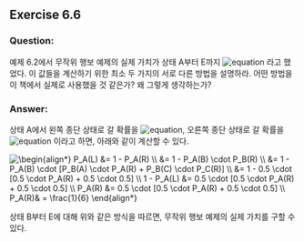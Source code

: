 ## Exercise 6.6

### Question:

예제 6.2에서 무작위 행보 예제의 실제 가치가 상태 A부터 E까지 ![equation](https://latex.codecogs.com/svg.latex?\inline&space;\frac{1}{6},\frac{2}{6},\frac{3}{6},\frac{4}{6},\frac{5}{6}) 라고 했었다. 이 값들을 계산하기 위한 최소 두 가지의 서로 다른 방법을 설명하라. 어떤 방법을 이 책에서 실제로 사용했을 것 같은가? 왜 그렇게 생각하는가?

### Answer:

상태 A에서 왼쪽 종단 상태로 갈 확률을 ![equation](https://latex.codecogs.com/svg.latex?\inline&space;P_A(L)), 오른쪽 종단 상태로 갈 확률을 ![equation](https://latex.codecogs.com/svg.latex?\inline&space;P_A(R)) 이라고 하면, 아래와 같이 계산할 수 있다.

<img src="https://latex.codecogs.com/svg.latex?\inline&space;\begin{align*}&space;P_A(L)&space;&=&space;1&space;-&space;P_A(R)&space;\\&space;&=&space;1&space;-&space;P_A(B)&space;\cdot&space;P_B(R)&space;\\&space;&=&space;1&space;-&space;P_A(B)&space;\cdot&space;[P_B(A)&space;\cdot&space;P_A(R)&space;&plus;&space;P_B(C)&space;\cdot&space;P_C(R)]&space;\\&space;&=&space;1&space;-&space;0.5&space;\cdot&space;[0.5&space;\cdot&space;P_A(R)&space;&plus;&space;0.5&space;\cdot&space;0.5]&space;\\&space;1&space;-&space;P_A(L)&space;&=&space;0.5&space;\cdot&space;[0.5&space;\cdot&space;P_A(R)&space;&plus;&space;0.5&space;\cdot&space;0.5]&space;\\&space;P_A(R)&space;&=&space;0.5&space;\cdot&space;[0.5&space;\cdot&space;P_A(R)&space;&plus;&space;0.5&space;\cdot&space;0.5]&space;\\&space;P_A(R)&&space;=&space;\frac{1}{6}&space;\end{align*}" title="\begin{align*} P_A(L) &= 1 - P_A(R) \\ &= 1 - P_A(B) \cdot P_B(R) \\ &= 1 - P_A(B) \cdot [P_B(A) \cdot P_A(R) + P_B(C) \cdot P_C(R)] \\ &= 1 - 0.5 \cdot [0.5 \cdot P_A(R) + 0.5 \cdot 0.5] \\ 1 - P_A(L) &= 0.5 \cdot [0.5 \cdot P_A(R) + 0.5 \cdot 0.5] \\ P_A(R) &= 0.5 \cdot [0.5 \cdot P_A(R) + 0.5 \cdot 0.5] \\ P_A(R)& = \frac{1}{6} \end{align*}" />

상태 B부터 E에 대해 위와 같은 방식을 따르면, 무작위 행보 예제의 실제 가치를 구할 수 있다.
